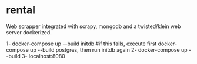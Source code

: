 # rental

Web scrapper integrated with scrapy, mongodb and a twisted/klein web server dockerized.

1- docker-compose up --build initdb     #if this fails, execute first docker-compose up --build postgres, then run initdb again
2- docker-compose up --build
3- localhost:8080
